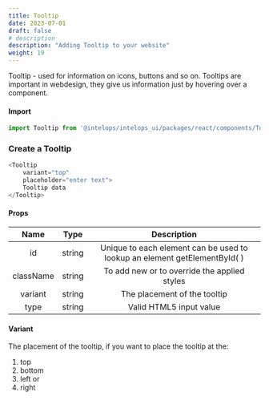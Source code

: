 ```yaml
---
title: Tooltip
date: 2023-07-01
draft: false
# description
description: "Adding Tooltip to your website"
weight: 19
---
```

Tooltip - used for information on icons, buttons and so on. Tooltips are important in webdesign, they give us information just by hovering over a component.

#### Import 
```js
import Tooltip from '@intelops/intelops_ui/packages/react/components/Tooltip/src';
```

### Create a Tooltip
```js
<Tooltip
    variant="top"
    placeholder="enter text"> 
    Tooltip data 
</Tooltip>
```

#### Props

| **Name**    |  **Type**   |**Description**       |
| :----:      |    :----:   |    :----:            |
| id          | string      | Unique to each element can be used to lookup an element getElementById( ) |
| className   | string      | To add new or to override the applied styles |
| variant     | string      | The placement of the tooltip |
| type        | string      | Valid HTML5 input value |


#### Variant
The placement of the tooltip, if you want to place the tooltip at the:

1. top
2. bottom
3. left or
4. right
